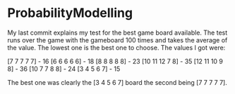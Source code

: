 # ProbabilityModelling
My last commit explains my test for the best game board available. The test runs over the game with the gameboard 100 times and takes the average of the value. The lowest one is the best one to choose. The values I got were:

[7 7 7 7 7] - 16
[6 6 6 6 6] - 18
[8 8 8 8 8] - 23
[10 11 12 7 8] - 35
[12 11 10 9 8] - 36
[10 7 7 8 8] - 24
[3 4 5 6 7] - 15

The best one was clearly the [3 4 5 6 7] board the second being [7 7 7 7 7].
